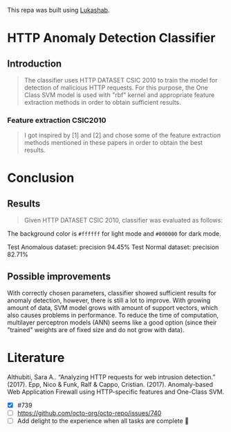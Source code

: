 This repa was built using [Lukashab]([https://pages.github.com/](https://github.com/Lukashab/http_anomaly_detection)).

# **HTTP Anomaly Detection Classifier**
## Introduction
> The classifier uses HTTP DATASET CSIC 2010 to train the model for detection of malicious HTTP requests. For this purpose, the One Class SVM model is used with "rbf" kernel and appropriate feature extraction methods in order to obtain sufficient results.

### Feature extraction **CSIC2010**
> I got inspired by [1] and [2] and chose some of the feature extraction methods mentioned in these papers in order to obtain the best results.

# Conclusion
## Results
> Given HTTP DATASET CSIC 2010, classifier was evaluated as follows:

The background color is `#ffffff` for light mode and `#000000` for dark mode.

Test Anomalous dataset: precision 94.45%
Test Normal dataset: precision 82.71%
## Possible improvements
With correctly chosen parameters, classifier showed sufficient results for anomaly detection, however, there is still a lot to improve.
With growing amount of data, SVM model grows with amount of support vectors, which also causes problems in performance. To reduce the time of computation, multilayer perceptron models (ANN) seems like a good option (since their "trained" weights are of fixed size and do not grow with data).

# Literature
Althubiti, Sara A.. “Analyzing HTTP requests for web intrusion detection.” (2017).
Epp, Nico & Funk, Ralf & Cappo, Cristian. (2017). Anomaly-based Web Application Firewall using HTTP-specific features and One-Class SVM.

- [x] #739
- [ ] https://github.com/octo-org/octo-repo/issues/740
- [ ] Add delight to the experience when all tasks are complete :tada:
